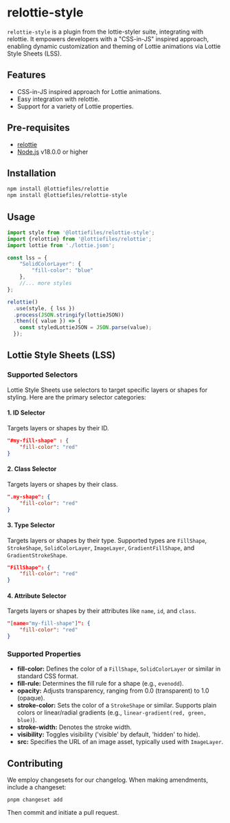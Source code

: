 # relottie-style

`relottie-style` is a plugin from the lottie-styler suite, integrating with relottie. It empowers developers with a "CSS-in-JS" inspired approach, enabling dynamic customization and theming of Lottie animations via Lottie Style Sheets (LSS).

## Features

- CSS-in-JS inspired approach for Lottie animations.
- Easy integration with relottie.
- Support for a variety of Lottie properties.

## Pre-requisites

- [relottie](https://github.com/LottieFiles/relottie)
- [Node.js](https://nodejs.org/en/) v18.0.0 or higher

## Installation

```sh
npm install @lottiefiles/relottie
npm install @lottiefiles/relottie-style
```

## Usage

```js
import style from '@lottiefiles/relottie-style';
import {relottie} from '@lottiefiles/relottie';
import lottie from './lottie.json';

const lss = {
    "SolidColorLayer": {
        "fill-color": "blue"
    },
    //... more styles
};

relottie()
  .use(style, { lss })
  .process(JSON.stringify(lottieJSON))
  .then(({ value }) => {
    const styledLottieJSON = JSON.parse(value);
  });
```

## Lottie Style Sheets (LSS)

### Supported Selectors

Lottie Style Sheets use selectors to target specific layers or shapes for styling. Here are the primary selector categories:

#### 1. ID Selector

Targets layers or shapes by their ID.

```json
"#my-fill-shape" : {
    "fill-color": "red"
}
```

#### 2. Class Selector

Targets layers or shapes by their class.

```json
".my-shape": {
    "fill-color": "red"
}
```

#### 3. Type Selector

Targets layers or shapes by their type. Supported types are `FillShape`, `StrokeShape`, `SolidColorLayer`, `ImageLayer`, `GradientFillShape`, and `GradientStrokeShape`.

```json
"FillShape": {
    "fill-color": "red"
}
```

#### 4. Attribute Selector

Targets layers or shapes by their attributes like `name`, `id`, and `class`.

```json
"[name="my-fill-shape"]": {
    "fill-color": "red"
}
```

### Supported Properties

- **fill-color:** Defines the color of a `FillShape`, `SolidColorLayer` or similar in standard CSS format.
- **fill-rule:** Determines the fill rule for a shape (e.g., `evenodd`).
- **opacity:** Adjusts transparency, ranging from 0.0 (transparent) to 1.0 (opaque).
- **stroke-color:** Sets the color of a `StrokeShape` or similar. Supports plain colors or linear/radial gradients (e.g., `linear-gradient(red, green, blue)`).
- **stroke-width:** Denotes the stroke width.
- **visibility:** Toggles visibility ('visible' by default, 'hidden' to hide).
- **src:** Specifies the URL of an image asset, typically used with `ImageLayer`.

## Contributing

We employ changesets for our changelog. When making amendments, include a changeset:

```
pnpm changeset add
```

Then commit and initiate a pull request.
